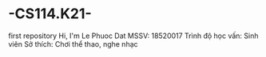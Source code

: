 # -CS114.K21-
first repository 
Hi, I'm Le Phuoc Dat 
MSSV: 18520017
Trình độ học vấn: Sinh viên
Sở thích: Chơi thể thao, nghe nhạc


